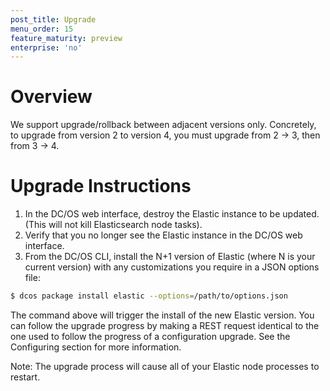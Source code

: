 ```yaml
---
post_title: Upgrade
menu_order: 15
feature_maturity: preview
enterprise: 'no'
---
```


# Overview
We support upgrade/rollback between adjacent versions only. Concretely, to upgrade from version 2 to version 4, you must upgrade from 2 -> 3, then from 3 -> 4.

# Upgrade Instructions

1. In the DC/OS web interface, destroy the Elastic instance to be updated. (This will not kill Elasticsearch node tasks).
2. Verify that you no longer see the Elastic instance in the DC/OS web interface.
3. From the DC/OS CLI, install the N+1 version of Elastic (where N is your current version) with any customizations you require in a JSON options file:

```bash
$ dcos package install elastic --options=/path/to/options.json
```

The command above will trigger the install of the new Elastic version. You can follow the upgrade progress by making a REST request identical to the one used to follow the progress of a configuration upgrade. See the Configuring section for more information.

Note: The upgrade process will cause all of your Elastic node processes to restart.
